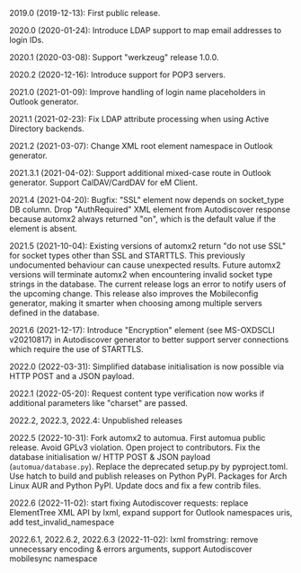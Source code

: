 2019.0 (2019-12-13): First public release.

2020.0 (2020-01-24): Introduce LDAP support to map email addresses to login IDs.

2020.1 (2020-03-08): Support "werkzeug" release 1.0.0.

2020.2 (2020-12-16): Introduce support for POP3 servers.

2021.0 (2021-01-09): Improve handling of login name placeholders in Outlook generator.

2021.1 (2021-02-23): Fix LDAP attribute processing when using Active Directory backends.

2021.2 (2021-03-07): Change XML root element namespace in Outlook generator.

2021.3.1 (2021-04-02): Support additional mixed-case route in Outlook generator. Support CalDAV/CardDAV for eM Client.

2021.4 (2021-04-20): Bugfix: "SSL" element now depends on socket_type DB column. Drop "AuthRequired" XML element from Autodiscover response because automx2 always returned "on", which is the default value if the element is absent.

2021.5 (2021-10-04): Existing versions of automx2 return "do not use SSL" for socket types other than SSL and STARTTLS. This previously undocumented behaviour can cause unexpected results. Future automx2 versions will terminate automx2 when encountering invalid socket type strings in the database. The current release logs an error to notify users of the upcoming change. This release also improves the Mobileconfig generator, making it smarter when choosing among multiple servers defined in the database.

2021.6 (2021-12-17): Introduce "Encryption" element (see MS-OXDSCLI v20210817) in Autodiscover generator to better support server connections which require the use of STARTTLS.

2022.0 (2022-03-31): Simplified database initialisation is now possible via HTTP POST and a JSON payload.

2022.1 (2022-05-20): Request content type verification now works if additional parameters like "charset" are passed.

2022.2, 2022.3, 2022.4: Unpublished releases

2022.5 (2022-10-31): Fork automx2 to automua. First automua public release. Avoid GPLv3 violation. Open project to contributors. Fix the database initialisation w/ HTTP POST & JSON payload (`automua/database.py`). Replace the deprecated setup.py by pyproject.toml. Use hatch to build and publish releases on Python PyPI. Packages for Arch Linux AUR and Python PyPI. Update docs and fix a few contrib files.  

2022.6 (2022-11-02): start fixing Autodiscover requests: replace ElementTree XML API by lxml, expand support for Outlook namespaces uris, add test_invalid_namespace

2022.6.1, 2022.6.2, 2022.6.3 (2022-11-02): lxml fromstring: remove unnecessary encoding & errors arguments, support Autodiscover mobilesync namespace
